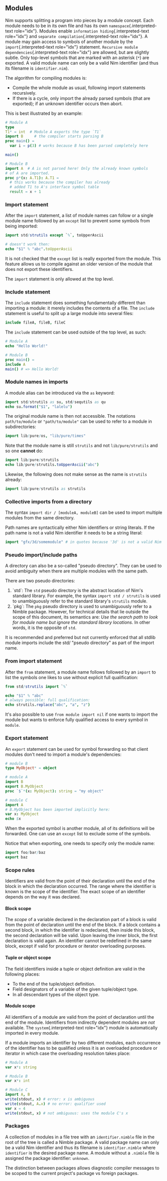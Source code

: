 ## Modules

Nim supports splitting a program into pieces by a module concept. Each
module needs to be in its own file and has its own
`namespace`{.interpreted-text role="idx"}. Modules enable
`information hiding`{.interpreted-text role="idx"} and
`separate compilation`{.interpreted-text role="idx"}. A module may gain
access to symbols of another module by the `import`{.interpreted-text
role="idx"} statement. `Recursive module dependencies`{.interpreted-text
role="idx"} are allowed, but are slightly subtle. Only top-level symbols
that are marked with an asterisk (`*`) are exported. A valid module name
can only be a valid Nim identifier (and thus its filename is
`identifier.nim`).

The algorithm for compiling modules is:

-   Compile the whole module as usual, following import statements
    recursively.
-   If there is a cycle, only import the already parsed symbols (that
    are exported); if an unknown identifier occurs then abort.

This is best illustrated by an example:

``` nim
# Module A
type
T1* = int  # Module A exports the type `T1`
import B     # the compiler starts parsing B
proc main() =
  var i = p(3) # works because B has been parsed completely here

main()
```

``` nim
# Module B
import A  # A is not parsed here! Only the already known symbols
# of A are imported.
proc p*(x: A.T1): A.T1 =
  # this works because the compiler has already
  # added T1 to A's interface symbol table
  result = x + 1
```

### Import statement

After the `import` statement, a list of module names can follow or a
single module name followed by an `except` list to prevent some symbols
from being imported:

``` {.nim test="\"nim c $1\"" status="1"}
import std/strutils except `%`, toUpperAscii

# doesn't work then:
echo "$1" % "abc".toUpperAscii
```

It is not checked that the `except` list is really exported from the
module. This feature allows us to compile against an older version of
the module that does not export these identifiers.

The `import` statement is only allowed at the top level.

### Include statement

The `include` statement does something fundamentally different than
importing a module: it merely includes the contents of a file. The
`include` statement is useful to split up a large module into several
files:

``` nim
include fileA, fileB, fileC
```

The `include` statement can be used outside of the top level, as such:

``` nim
# Module A
echo "Hello World!"
```

``` nim
# Module B
proc main() =
include A
main() # => Hello World!
```

### Module names in imports

A module alias can be introduced via the `as` keyword:

``` nim
import std/strutils as su, std/sequtils as qu
echo su.format("$1", "lalelu")
```

The original module name is then not accessible. The notations
`path/to/module` or `"path/to/module"` can be used to refer to a module
in subdirectories:

``` nim
import lib/pure/os, "lib/pure/times"
```

Note that the module name is still `strutils` and not
`lib/pure/strutils` and so one **cannot** do:

``` nim
import lib/pure/strutils
echo lib/pure/strutils.toUpperAscii("abc")
```

Likewise, the following does not make sense as the name is `strutils`
already:

``` nim
import lib/pure/strutils as strutils
```

### Collective imports from a directory

The syntax `import dir / [moduleA, moduleB]` can be used to import
multiple modules from the same directory.

Path names are syntactically either Nim identifiers or string literals.
If the path name is not a valid Nim identifier it needs to be a string
literal:

``` nim
import "gfx/3d/somemodule" # in quotes because '3d' is not a valid Nim identifier
```

### Pseudo import/include paths

A directory can also be a so-called \"pseudo directory\". They can be
used to avoid ambiguity when there are multiple modules with the same
path.

There are two pseudo directories:

1.  \`std\`: The `std` pseudo directory is the abstract location of
    Nim\'s standard library. For example, the syntax
    `import std / strutils` is used to unambiguously refer to the
    standard library\'s `strutils` module.
2.  \`pkg\`: The `pkg` pseudo directory is used to unambiguously refer
    to a Nimble package. However, for technical details that lie outside
    the scope of this document, its semantics are: *Use the search path
    to look for module name but ignore the standard library locations*.
    In other words, it is the opposite of `std`.

It is recommended and preferred but not currently enforced that all
stdlib module imports include the std/ \"pseudo directory\" as part of
the import name.

### From import statement

After the `from` statement, a module name follows followed by an
`import` to list the symbols one likes to use without explicit full
qualification:

``` {.nim test="\"nim c $1\""}
from std/strutils import `%`

echo "$1" % "abc"
# always possible: full qualification:
echo strutils.replace("abc", "a", "z")
```

It\'s also possible to use `from module import nil` if one wants to
import the module but wants to enforce fully qualified access to every
symbol in `module`.

### Export statement

An `export` statement can be used for symbol forwarding so that client
modules don\'t need to import a module\'s dependencies:

``` nim
# module B
type MyObject* = object
```

``` nim
# module A
import B
export B.MyObject
proc `$`*(x: MyObject): string = "my object"
```

``` nim
# module C
import A
# B.MyObject has been imported implicitly here:
var x: MyObject
echo $x
```

When the exported symbol is another module, all of its definitions will
be forwarded. One can use an `except` list to exclude some of the
symbols.

Notice that when exporting, one needs to specify only the module name:

``` nim
import foo/bar/baz
export baz
```

### Scope rules

Identifiers are valid from the point of their declaration until the end
of the block in which the declaration occurred. The range where the
identifier is known is the scope of the identifier. The exact scope of
an identifier depends on the way it was declared.

#### Block scope

The *scope* of a variable declared in the declaration part of a block is
valid from the point of declaration until the end of the block. If a
block contains a second block, in which the identifier is redeclared,
then inside this block, the second declaration will be valid. Upon
leaving the inner block, the first declaration is valid again. An
identifier cannot be redefined in the same block, except if valid for
procedure or iterator overloading purposes.

#### Tuple or object scope

The field identifiers inside a tuple or object definition are valid in
the following places:

-   To the end of the tuple/object definition.
-   Field designators of a variable of the given tuple/object type.
-   In all descendant types of the object type.

#### Module scope

All identifiers of a module are valid from the point of declaration
until the end of the module. Identifiers from indirectly dependent
modules are *not* available. The `system`{.interpreted-text role="idx"}
module is automatically imported in every module.

If a module imports an identifier by two different modules, each
occurrence of the identifier has to be qualified unless it is an
overloaded procedure or iterator in which case the overloading
resolution takes place:

``` nim
# Module A
var x*: string
```

``` nim
# Module B
var x*: int
```

``` nim
# Module C
import A, B
write(stdout, x) # error: x is ambiguous
write(stdout, A.x) # no error: qualifier used
var x = 4
write(stdout, x) # not ambiguous: uses the module C's x
```

### Packages

A collection of modules in a file tree with an `identifier.nimble` file
in the root of the tree is called a Nimble package. A valid package name
can only be a valid Nim identifier and thus its filename is
`identifier.nimble` where `identifier` is the desired package name. A
module without a `.nimble` file is assigned the package identifier:
`unknown`.

The distinction between packages allows diagnostic compiler messages to
be scoped to the current project\'s package vs foreign packages.

